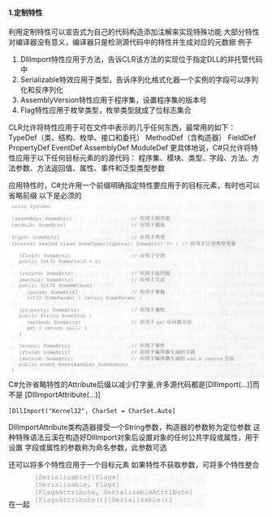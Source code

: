 #### 1.定制特性
利用定制特性可以宣告式为自己的代码构造添加注解来实现特殊功能
大部分特性对编译器没有意义，编译器只是检测源代码中的特性并生成对应的元数据
例子
1. DllImport特性应用于方法，告诉CLR该方法的实现位于指定DLL的非托管代码中
2. Serializable特效应用于类型。告诉序列化格式化器一个实例的字段可以序列化和反序列化
3. AssemblyVersion特性应用于程序集，设置程序集的版本号
4. Flag特性应用于枚举类型，枚举类型就成了位标志集合

CLR允许将特性应用于可在文件中表示的几乎任何东西，最常用的如下：
TypeDef（类、结构、枚举、接口和委托）
MethodDef（含构造器）
FieldDef
PropertyDef
EventDef
AssemblyDef
ModuleDef
更具体地说，C#只允许将特性应用于以下任何目标元素的的源代码：
程序集、模块、类型、字段、方法、方法参数、方法返回值、属性、事件和泛型类型参数

应用特性时，C#允许用一个前缀明确指定特性要应用于的目标元素，有时也可以省略前缀
以下是必须的
![](../Pictures/CLR_via_C_Sharp/18_01.png)
C#允许省略特性的Attribute后缀以减少打字量,许多源代码都是[DllImport(...)]而不是
[DllImportAttribute(...)]

```
[DllImport("Kernel32", CharSet = CharSet.Auto]
```
DllImportAttribute类构造器接受一个String参数，构造器的参数称为定位参数
这种特殊语法云溪在构造好DllImport对象后设置对象的任何公共字段或属性，用于设置
字段或属性的参数称为命名参数，此参数可选

还可以将多个特性应用于一个目标元素
如果特性不获取参数，可将多个特性整合在一起
![](../Pictures/CLR_via_C_Sharp/18_02.png)

